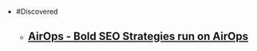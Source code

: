 - #Discovered
	- [AirOps - Bold SEO Strategies run on AirOps](https://www.airops.com/?via=peter&gad_source=1&gclid=CjwKCAiA2JG9BhAuEiwAH_zf3kua845JWnhfdZKJtkukpTOXgGc4P4k2l4vbm1C467BnZpZRkmeQ0xoCYsoQAvD_BwE)
		-